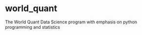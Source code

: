 # world_quant
The World Quant Data Science program with emphasis on python programming and statistics
